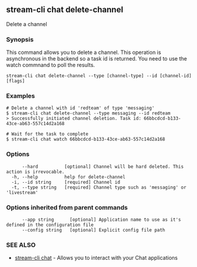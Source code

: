 ## stream-cli chat delete-channel

Delete a channel

### Synopsis

This command allows you to delete a channel. This operation is asynchronous
in the backend so a task id is returned. You need to use the watch
commnand to poll the results.


```
stream-cli chat delete-channel --type [channel-type] --id [channel-id] [flags]
```

### Examples

```
# Delete a channel with id 'redteam' of type 'messaging'
$ stream-cli chat delete-channel --type messaging --id redteam
> Successfully initiated channel deletion. Task id: 66bbcdcd-b133-43ce-ab63-557c14d2a168

# Wait for the task to complete
$ stream-cli chat watch 66bbcdcd-b133-43ce-ab63-557c14d2a168

```

### Options

```
      --hard          [optional] Channel will be hard deleted. This action is irrevocable.
  -h, --help          help for delete-channel
  -i, --id string     [required] Channel id
  -t, --type string   [required] Channel type such as 'messaging' or 'livestream'
```

### Options inherited from parent commands

```
      --app string      [optional] Application name to use as it's defined in the configuration file
      --config string   [optional] Explicit config file path
```

### SEE ALSO

* [stream-cli chat](stream-cli_chat.md)	 - Allows you to interact with your Chat applications

